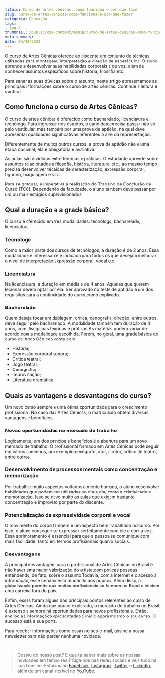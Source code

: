 ```yaml
---
titulo: Curso de artes cênicas: como funciona e por que fazer
slug: curso-de-artes-cenicas-como-funciona-e-por-que-fazer
categoria: Educação
tags:
- tag-1
thumbnail: /public/cms-content/media/curso-de-artes-cenicas-como-funciona-e-por-que-fazer.jpeg
meta_summary: 
date: 04/10/2021
---
```

O curso de Artes Cênicas oferece ao discente um conjunto de técnicas utilizadas para montagem, interpretação e direção de espetáculos. O aluno aprende a desenvolver suas habilidades corporais e de voz, além de conhecer assuntos específicos sobre história, filosofia etc.

Para sanar as suas dúvidas sobre o assunto, neste artigo apresentamos as principais informações sobre o curso de artes cênicas. Continue a leitura e confira!

Como funciona o curso de Artes Cênicas?
---------------------------------------

O curso de artes cênicas é oferecido como bacharelado, licenciatura e tecnólogo. Para ingressar nos estudos, o candidato precisa passar não só pelo vestibular, mas também por uma prova de aptidão, na qual deve apresentar qualidades significativas referentes à arte da representação.

Diferentemente de muitos outros cursos, a prova de aptidão não é uma etapa opcional; ela é obrigatória e avaliativa.

As aulas são divididas entre teóricas e práticas. O estudante aprende sobre assuntos relacionados à filosofia, história, literatura, etc.; ao mesmo tempo , precisa desenvolver técnicas de caracterização, expressão corporal, figurino, maquiagem e voz.

Para se graduar, é imperativa a realização do Trabalho de Conclusão de Curso (TCC). Dependendo da faculdade, o aluno também deve passar por um ou mais estágios supervisionados.

Qual a duração e a grade básica?
--------------------------------

O curso é oferecido em três modalidades: tecnólogo, bacharelado, licenciatura.

### Tecnólogo

Como a maior parte dos cursos de tecnólogos, a duração é de 2 anos. Essa modalidade é interessante e indicada para todos os que desejam melhorar o nível de interpretação:expressão corporal, vocal etc.

### Licenciatura

Na licenciatura, a duração em média é de 4 anos. Aqueles que querem lecionar devem optar por ela. Ser aprovado no teste de aptidão é um dos requisitos para a continuidade do curso,como explicado.

### Bacharelado

Quem deseja focar em dublagem, crítica, cenografia, direção, entre outros, deve seguir pelo bacharelado. A modalidade também tem duração de 4 anos, com disciplinas teóricas e práticas.As matérias podem variar de acordo com a modalidade escolhida. Porém, no geral, uma grade básica do curso de Artes Cênicas conta com:

- História;
- Expressão corporal sonora;
- Crítica teatral;
- Jogo teatral;
- Cenografia;
- Improvisação;
- Literatura dramática.

Quais as vantagens e desvantagens do curso?
-------------------------------------------

Um novo curso sempre é uma ótima oportunidade para o crescimento profissional. No caso das Artes Cênicas, o matriculado obtém diversas vantagens e benefícios.

### Novas oportunidades no mercado de trabalho

Logicamente, um dos principais benefícios é a abertura para um novo mercado de trabalho. O profissional formado em Artes Cênicas pode seguir em vários caminhos, por exemplo:cenógrafo, ator, diretor, crítico de teatro, entre outros.

### Desenvolvimento de processos mentais como concentração e memorização

Por trabalhar muito aspectos voltados à mente humana, o aluno desenvolve habilidades que podem ser utilizadas no dia a dia, como a criatividade e memorização. Isso se deve muito as aulas que exigem bastante concentração e improviso por parte do discente.

### Potencialização da expressividade corporal e vocal

O movimento do corpo também é um aspecto bem trabalhado no curso. Por isso, o aluno consegue se expressar perfeitamente com ele e com a voz. Essa aprimoramento é essencial para que a pessoa se comunique com mais facilidade, tanto em termos profissionais quanto sociais.

### Desvantagens

A principal desvantagem para o profissional de Artes Cênicas no Brasil é não haver uma maior valorização do artista,com poucas pessoas entendendo, de fato, sobre o assunto.Todavia, com a internet e o acesso à informação, esse cenário está mudando aos poucos. Além disso, a globalização permite que muitos profissionais se formem no Brasil e iniciem uma carreira fora do país.

Enfim, esses foram alguns dos principais pontos referentes ao curso de Artes Cênicas. Ainda que pouco explorado, o mercado de trabalho no Brasil é extenso e sempre há oportunidades para novos profissionais. Então, analise as informações apresentadas e inicie agora mesmo o seu curso. O sucesso está à sua porta.

Para receber informações como essas no seu e-mail, assine a nossa newsletter para não perder nenhuma novidade.

‍

> Gostou do nosso post? E que tal saber mais sobre as nossas novidades em tempo real? Siga-nos nas redes sociais e veja tudo na sua timeline. Estamos no [Facebook](https://www.facebook.com/embracon/), [Instagram](https://www.instagram.com/embraconoficial/), [Twitter](https://twitter.com/embracon) e [LinkedIn](https://www.linkedin.com/company/1018875/), além de um canal incrível no [YouTube](https://www.youtube.com/channel/UCL-Y0mv9zc73Iek48NLUBzQ).
